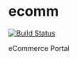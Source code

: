 # ecomm
[![Build Status](https://travis-ci.org/ncedu-tlt/ecomm.svg?branch=master)](https://travis-ci.org/ncedu-tlt/ecomm)

eCommerce Portal
